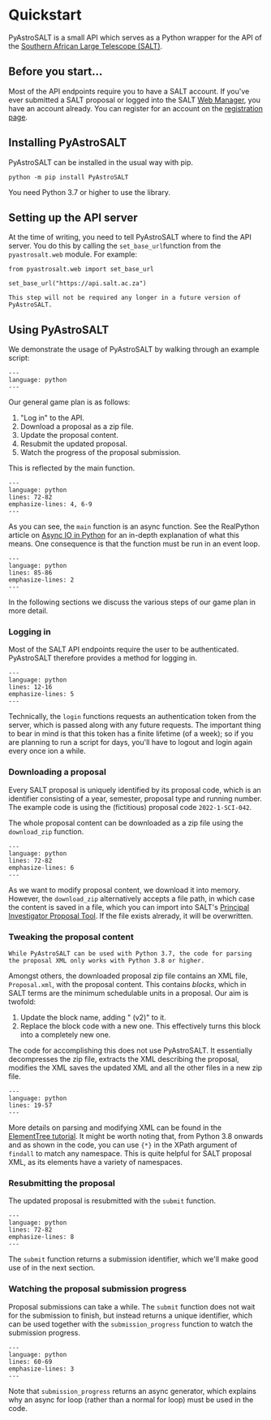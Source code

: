 # Quickstart

PyAstroSALT is a small API which serves as a Python wrapper for the API of the [Southern African Large Telescope (SALT)](https://www.salty.ac.za).

## Before you start...

Most of the API endpoints require you to have a SALT account. If you've ever submitted a SALT proposal or logged into the SALT [Web Manager](https://www.salt.ac.za/wm), you have an account already. You can register for an account on the [registration page](https://www.salt.ac.za/wm/Register/).

## Installing PyAstroSALT

PyAstroSALT can be installed in the usual way with pip.

```shell
python -m pip install PyAstroSALT
```

You need Python 3.7 or higher to use the library.

## Setting up the API server

At the time of writing, you need to tell PyAstroSALT where to find the API server. You do this by calling the `set_base_url`function from the `pyastrosalt.web` module. For example:

```shell
from pyastrosalt.web import set_base_url

set_base_url("https://api.salt.ac.za")
```

```{note}
This step will not be required any longer in a future version of PyAstroSALT.
```

## Using PyAstroSALT

We demonstrate the usage of PyAstroSALT by walking through an example script:

```{literalinclude} ../docs_src/quickstart/resubmission.py
---
language: python
---
```

Our general game plan is as follows:

1. "Log in" to the API.
2. Download a proposal as a zip file.
3. Update the proposal content.
4. Resubmit the updated proposal.
5. Watch the progress of the proposal submission.

This is reflected by the main function.

```{literalinclude} ../docs_src/quickstart/resubmission.py
---
language: python
lines: 72-82
emphasize-lines: 4, 6-9
---
```

As you can see, the `main` function is an async function. See the RealPython article on [Async IO in Python](https://realpython.com/async-io-python/) for an in-depth explanation of what this means. One consequence is that the function must be run in an event loop.

```{literalinclude} ../docs_src/quickstart/resubmission.py
---
language: python
lines: 85-86
emphasize-lines: 2
---
```

In the following sections we discuss the various steps of our game plan in more detail.

### Logging in

Most of the SALT API endpoints require the user to be authenticated. PyAstroSALT therefore provides a method for logging in.

```{literalinclude} ../docs_src/quickstart/resubmission.py
---
language: python
lines: 12-16
emphasize-lines: 5
---
```

Technically, the `login` functions requests an authentication token from the server, which is passed along with any future requests. The important thing to bear in mind is that this token has a finite lifetime (of a week); so if you are planning to run a script for days, you'll have to logout and login again every once ion a while.

### Downloading a proposal

Every SALT proposal is uniquely identified by its proposal code, which is an identifier consisting of a year, semester, proposal type and running number. The example code is using the (fictitious) proposal code `2022-1-SCI-042`.

The whole proposal content can be downloaded as a zip file using the `download_zip` function.

```{literalinclude} ../docs_src/quickstart/resubmission.py
---
language: python
lines: 72-82
emphasize-lines: 6
---
```

As we want to modify proposal content, we download it into memory. However, the `download_zip` alternatively accepts a file path, in which case the content is saved in a file, which you can import into SALT's [Principal Investigator Proposal Tool](https://astronomers.salt.ac.za/software/pipt/). If the file exists alrerady, it will be overwritten.

### Tweaking the proposal content

```{warning}
While PyAstroSALT can be used with Python 3.7, the code for parsing the proposal XML only works with Python 3.8 or higher.
```

Amongst others, the downloaded proposal zip file contains an XML file, `Proposal.xml`, with the proposal content. This contains _blocks_, which in SALT terms are the minimum schedulable units in a proposal. Our aim is twofold:

1. Update the block name, adding " (v2)" to it.
2. Replace the block code with a new one. This effectively turns this block into a completely new one.

The code for accomplishing this does not use PyAstroSALT. It essentially decompresses the zip file, extracts the XML describing the proposal, modifies the XML saves the updated XML and all the other files in a new zip file.

```{literalinclude} ../docs_src/quickstart/resubmission.py
---
language: python
lines: 19-57
---
```

More details on parsing and modifying XML can be found in the [ElementTree tutorial](https://docs.python.org/3/library/xml.etree.elementtree.html#tutorial). It might be worth noting that, from Python 3.8 onwards and as shown in the code, you can use `{*}` in the XPath argument of `findall` to match any namespace. This is quite helpful for SALT proposal XML, as its elements have a variety of namespaces.

### Resubmitting the proposal

The updated proposal is resubmitted with the `submit` function.

```{literalinclude} ../docs_src/quickstart/resubmission.py
---
language: python
lines: 72-82
emphasize-lines: 8
---
```

The `submit` function returns a submission identifier, which we'll make good use of in the next section.

### Watching the proposal submission progress

Proposal submissions can take a while. The `submit` function does not wait for the submission to finish, but instead returns a unique identifier, which can be used together with the `submission_progress` function to watch the submission progress.

```{literalinclude} ../docs_src/quickstart/resubmission.py
---
language: python
lines: 60-69
emphasize-lines: 3
---
```

Note that `submission_progress` returns an async generator, which explains why an async for loop (rather than a normal for loop) must be used in the code.
